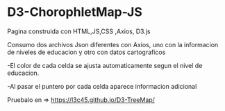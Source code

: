# D3-ChorophletMap-JS

Pagina construida con HTML,JS,CSS ,Axios, D3.js

Consumo dos archivos Json diferentes con Axios, uno con la informacion de niveles de educacion y otro con datos cartograficos

-El color de cada celda se ajusta automaticamente segun el nivel de educacion.

-Al pasar el puntero por cada celda aparece informacion adicional



Pruebalo en => https://l3c45.github.io/D3-TreeMap/
